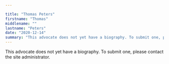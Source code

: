 ```yaml
---

title: "Thomas Peters"
firstname: "Thomas"
middlename: ""
lastname: "Peters"
date: "2020-12-14"
summary: "This advocate does not yet have a biography. To submit one, please contact the site administrator."
---
```

This advocate does not yet have a biography. To submit one, please contact the site administrator.

